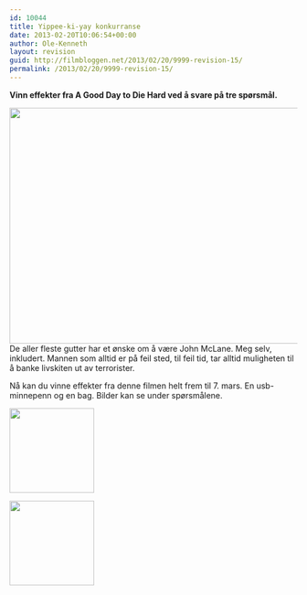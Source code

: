 ```yaml
---
id: 10044
title: Yippee-ki-yay konkurranse
date: 2013-02-20T10:06:54+00:00
author: Ole-Kenneth
layout: revision
guid: http://filmbloggen.net/2013/02/20/9999-revision-15/
permalink: /2013/02/20/9999-revision-15/
---
```

**Vinn effekter fra A Good Day to Die Hard ved å svare på tre spørsmål.<!--more-->**

  
<a href="http://filmbloggen.net/2013/02/20/yippee-ki-yay-konkurranse/a-good-day-to-die-hard-2/" rel="attachment wp-att-10002"><img class="alignnone size-large wp-image-10002" src="http://filmbloggen.net/wp-content/uploads//2013/02/eurhjno25-620x413.jpg" alt="" width="620" height="413" /></a>  
De aller fleste gutter har et ønske om å være John McLane. Meg selv, inkludert. Mannen som alltid er på feil sted, til feil tid, tar alltid muligheten til å banke livskiten ut av terrorister.

Nå kan du vinne effekter fra denne filmen helt frem til 7. mars. En usb-minnepenn og en bag. Bilder kan se under spørsmålene.

<a href="http://filmbloggen.net/2013/02/20/yippee-ki-yay-konkurranse/diehard5_usb_grenade_vis2/" rel="attachment wp-att-10035"><img class="size-thumbnail wp-image-10035 alignleft" src="http://filmbloggen.net/wp-content/uploads//2013/02/diehard5_usb_grenade_vis2-150x150.jpg" alt="" width="148" height="148" /></a>

<a href="http://filmbloggen.net/2013/02/20/yippee-ki-yay-konkurranse/dh5_bag_vis3/" rel="attachment wp-att-10036"><img class="size-thumbnail wp-image-10036 alignleft" src="http://filmbloggen.net/wp-content/uploads//2013/02/DH5_Bag_vis3-150x150.jpg" alt="" width="148" height="148" /></a>